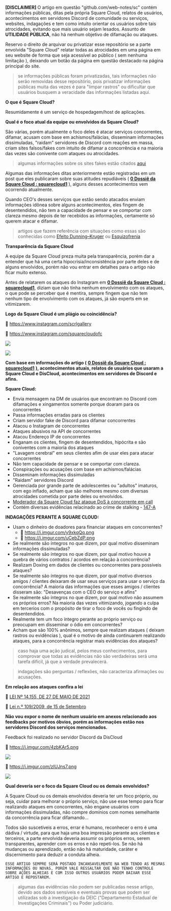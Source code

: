 **\[DISCLAIMER\]** O artigo em questão "github.com/web-notes/sc" contém informações públicas, ditas pela própria Square Cloud, relatos de usuários, acontecimentos em servidores Discord de comunidade ou serviços, websites, indagações e tem como intuito orientar os usuários sobre tais atrocidades, evitando que mais usuário sejam lesados. Assunto de **UTILIDADE PÚBLICA**, não há nenhum objetivo de difamação ou ataques.

Reservo o direito de arquivar ou privatizar esse repositório se a parte envolvida "Square Cloud" relatar todas as atrocidades em uma página em seu website de forma que seja acessível ao público ( sem nenhuma limitação ), deixando um botão da página em questão destacado na página principal do site.

> se informações públicas foram privatizadas, tais informações não serão removidas desse repositório, pois privatizar informações públicas muita das vezes é para "limpar rastros" ou dificultar que usuários busquem a veracidade das informações listadas aqui.

**O que é Square Cloud?**

Resumidamente é um serviço de hospedagem/host de aplicações.

**Qual é o foco atual da equipe ou envolvidos da Square Cloud?**

São várias, porém atualmente o foco deles é atacar serviços concorrentes, difamar, acusam com base em achismos/falácias, disseminam informações dissimuladas, "raidam" servidores de Discord com reações em massa, criam sites falsos/fakes com intuito de difamar a concorrência e na maioria das vezes são conivente com ataques ou atrocidades.

>algumas informações sobre os sites fakes estão citados [aqui](https://github.com/web-notes/sc/tree/34058e688f72326572a682136664b6249b2eee4e/p%C3%A9rolas/Quantos%20sites%20fakes%20v%C3%A3o%20criar%20usando%20o%20nome%20da%20DisCloud)

Algumas das informações ditas anteriormente estão registradas em um post que eles publicaram sobre suas atitudes repudiáveis ( [**0 Dossiê da Square Cloud : squarecloud1**](https://github.com/web-notes/sc/tree/main/p%C3%A9rolas/Dossi%C3%AA%20da%20Square%20Cloud) ), alguns desses acontecimentos vem ocorrendo atualmente.

Quando CEO's desses serviços que estão sendo atacados enviam informações idônea sobre alguns acontecimentos, eles fingem de desentendidos, não tem a capacidade de pensar e se comportar com clareza mesmo depois de ter recebidos as informações, certamente só querem atacar e difamar.

>artigos que fazem referência com situações como essas são conhecidas como [Efeito Dunning–Kruger](https://pt.wikipedia.org/wiki/Efeito_Dunning%E2%80%93Kruger) ou [Esquizofrenia](https://pt.wikipedia.org/wiki/Esquizofrenia)

**Transparência da Square Cloud**

A equipe da Square Cloud preza muita pela transparência, porém dar a entender que há uma certa hipocrisia/inconsistência por parte deles e de alguns envolvidos, porém não vou entrar em detalhes para o artigo não ficar muito extenso.

Antes de relatarem os ataques do Instagram em [**0 Dossiê da Square Cloud : squarecloud1**](https://github.com/web-notes/sc/tree/main/p%C3%A9rolas/Dossi%C3%AA%20da%20Square%20Cloud), diziam que não tinha nenhum envolvimento com os ataques, o que pode se perceber que é mentira, sempre fingem que não tem nenhum tipo de envolvimento com os ataques, já são experts em se vitimizarem.

**Logo da Square Cloud é um plágio ou coincidência?**

🔗 https://www.instagram.com/scrlgallery

🔗 https://www.instagram.com/squarecloudofc

![](https://i.imgur.com/RwFmpc5.png)

![](https://i.imgur.com/mSBZwTb.png)

**Com base em informações do artigo (** [**0 Dossiê da Square Cloud : squarecloud1**](https://github.com/web-notes/sc/tree/main/p%C3%A9rolas/Dossi%C3%AA%20da%20Square%20Cloud) **), acontecimentos atuais, relatos de usuários que usaram a Square Cloud e DisCloud, acontecimentos em servidores de Discord e afins.**

**Square Cloud:**

* Envia mensagem na DM de usuários que encontram no Discord com difamações e xingamentos somente porque doaram para os concorrentes
* Passa informações erradas para os clientes
* Criam servidor fake de Discord para difamar concorrentes
* Atacou o Instagram de concorrentes
* Ataques abusivos na API de concorrentes
* Atacou Endereço IP de concorrentes
* Enganam os clientes, fingem de desentendidos, hipócrita e são coniventes com a maioria dos ataques
* "Lavagem cerebral" em seus clientes afim de usar eles para atacar concorrentes
* Não tem capacidade de pensar e se comportar com clareza.
* Conspirações ou acusações com base em achismos/falácias
* Disseminam informações dissimuladas
* "Raidam" servidores Discord
* Gerenciada por grande parte de adolescentes ou "adultos" imaturos, com ego inflado, acham que são melhores mesmo com diversas atrocidades cometida por parte deles ou envolvidos.
* [Moderador da Square Cloud faz ataque DoS à concorrente em call](https://youtu.be/papdpFDwN9Y)
* Contém diversas evidências relacinado ao crime de stalking - [147-A](https://www.planalto.gov.br/ccivil_03/_ato2019-2022/2021/lei/l14132.htm)

**INDAGAÇÕES PERANTE A SQUARE CLOUD:**
* Usam o dinheiro de doadores para financiar ataques em concorrentes? 
  - 🔗 https://i.imgur.com/y9xkqQq.png
  - 🔗  https://i.imgur.com/uCebZdP.png
* Se realmente são íntegros no que dizem, por qual motivo disseminam informações dissimuladas?
* Se realmente são íntegros no que dizem, por qual motivo houve a quebra de vários contratos / acordos em relação à concorrência?
* Realizam Doxing em dados de clientes ou concorrentes para possíveis ataques?
* Se realmente são íntegros no que dizem, por qual motivo diversos amigos / clientes deixaram de usar seus serviços para usar o serviço da concorrência? A maioria das informações que esses amigos / clientes disseram são: "Desavenças com o CEO do serviço e afins"
* Se realmente são íntegros no que dizem, por qual motivo não assumem os próprios erros? Na maioria das vezes vitimizando, jogando a culpa em tercerios com o propósito de tirar o foco de vocês ou fingindo de desentendidos.
* Realmente tem um foco íntegro perante ao próprio serviço ou preocupam em disseminar o ódio em concorrentes?
* Acham que são 100% anônimos, sempre que realizam ataques ( deixam rastros ou evidências ), qual é o motivo de ainda continuarem realizando ataques, para a concorrência registrar mais evidências dos ataques?
> caso haja uma ação judical, pelos meus conhecimentos, para comprovar que todas as evidências não são verdadeiras será uma tarefa difícil, já que a verdade prevalecerá.

> indagações são perguntas / reflexões, não caracteriza afirmações ou acusações.

**Em relação aos ataques confira a lei**

🔗 [LEI Nº 14.155, DE 27 DE MAIO DE 2021](https://www.planalto.gov.br/ccivil_03/_ato2019-2022/2021/lei/L14155.htm)

🔗 [Lei n.º 109/2009, de 15 de Setembro](https://www.pgdlisboa.pt/leis/lei_mostra_articulado.php?nid=1137&tabela=leis)

**Não vou expor o nome de nenhum usuário em anexos relacionado aos feedbacks por motivos óbvios, porém as informações estão nos servidores Discord dos serviços mencionados.**

Feedback foi realizado no servidor Discord da DisCloud

🔗 https://i.imgur.com/4zbKAr5.png

![](https://i.imgur.com/4zbKAr5.png)

🔗 https://i.imgur.com/zIUJns7.png

![](https://i.imgur.com/zIUJns7.png)

**Qual deveria ser o foco da Square Cloud ou os demais envolvidos?**

A Square Cloud ou os demais envolvidos deveria ter um foco próprio, ou seja, cuidar para melhorar o próprio serviço, não use esse tempo para ficar realizando ataques em concorrentes, não engane usuários com informações dissimuladas, não compre domínios com nomes semelhante da concorrência para ficar difamando...

Todos são suscetíveis a erros, errar é humano, reconhecer o erro é uma dádiva / virtude, para que haja uma boa impressão perante aos clientes e terceiros, a parte envolvida deveria assumir os próprios erros, serem transparentes, aprender com os erros e não repeti-los. Se não há mudanças ou aprendizado, então não há maturidade, caráter e discernimento para deduzir a conduta alheia.

`ESSE ARTIGO SEMPRE SERÁ POSTADO INCANSAVELMENTE NA WEB TENDO AS MESMAS INFORMAÇÕES OU NOVAS, PORÉM VALE RESSALTAR QUE NÃO TENHO CONTROLE SOBRE AÇÕES ALHEIAS E COM ISSO OUTROS USUÁRIOS PODEM BAIXAR ESSE ARTIGO E REPOSTAREM.`

> algumas das evidências não podem ser publicadas nesse artigo, devido aos dados sensíveis e eventuais provas que podem ser utilizadas sob a investigação da DEIC ("Departamento Estadual de Investigações Criminais") ou Poder judiciário.
